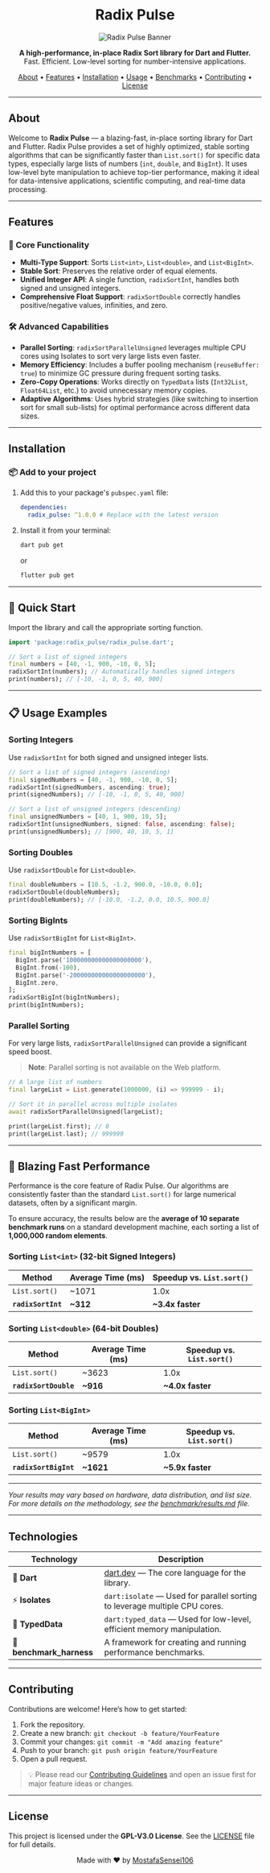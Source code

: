 <h1 align="center">Radix Pulse</h1>
<p align="center">
  <img src="https://socialify.git.ci/MostafaSensei106/Radix_Pulse/image?custom_language=Dart&font=KoHo&language=1&logo=https%3A%2F%2Favatars.githubusercontent.com%2Fu%2F138288138%3Fv%3D4&name=1&owner=1&pattern=Floating+Cogs&theme=Light" alt="Radix Pulse Banner">
</p>

<p align="center">
  <strong>A high-performance, in-place Radix Sort library for Dart and Flutter.</strong><br>
  Fast. Efficient. Low-level sorting for number-intensive applications.
</p>

<p align="center">
  <a href="#about">About</a> •
  <a href="#features">Features</a> •
  <a href="#installation">Installation</a> •
  <a href="#usage-examples">Usage</a> •
  <a href="#benchmarks">Benchmarks</a> •
  <a href="#contributing">Contributing</a> •
  <a href="#license">License</a>
</p>

---

## About

Welcome to **Radix Pulse** — a blazing-fast, in-place sorting library for Dart and Flutter.
Radix Pulse provides a set of highly optimized, stable sorting algorithms that can be significantly faster than `List.sort()` for specific data types, especially large lists of numbers (`int`, `double`, and `BigInt`). It uses low-level byte manipulation to achieve top-tier performance, making it ideal for data-intensive applications, scientific computing, and real-time data processing.

---

## Features

### 🌟 Core Functionality

- **Multi-Type Support**: Sorts `List<int>`, `List<double>`, and `List<BigInt>`.
- **Stable Sort**: Preserves the relative order of equal elements.
- **Unified Integer API**: A single function, `radixSortInt`, handles both signed and unsigned integers.
- **Comprehensive Float Support**: `radixSortDouble` correctly handles positive/negative values, infinities, and zero.

### 🛠️ Advanced Capabilities

- **Parallel Sorting**: `radixSortParallelUnsigned` leverages multiple CPU cores using Isolates to sort very large lists even faster.
- **Memory Efficiency**: Includes a buffer pooling mechanism (`reuseBuffer: true`) to minimize GC pressure during frequent sorting tasks.
- **Zero-Copy Operations**: Works directly on `TypedData` lists (`Int32List`, `Float64List`, etc.) to avoid unnecessary memory copies.
- **Adaptive Algorithms**: Uses hybrid strategies (like switching to insertion sort for small sub-lists) for optimal performance across different data sizes.

---

## Installation

### 📦 Add to your project

1.  Add this to your package's `pubspec.yaml` file:

    ```yaml
    dependencies:
      radix_pulse: ^1.0.0 # Replace with the latest version
    ```

2.  Install it from your terminal:

    ```bash
    dart pub get
    ```

    or

    ```bash
    flutter pub get
    ```

---

## 🚀 Quick Start

Import the library and call the appropriate sorting function.

```dart
import 'package:radix_pulse/radix_pulse.dart';

// Sort a list of signed integers
final numbers = [40, -1, 900, -10, 0, 5];
radixSortInt(numbers); // Automatically handles signed integers
print(numbers); // [-10, -1, 0, 5, 40, 900]
```

---

## 📋 Usage Examples

### Sorting Integers

Use `radixSortInt` for both signed and unsigned integer lists.

```dart
// Sort a list of signed integers (ascending)
final signedNumbers = [40, -1, 900, -10, 0, 5];
radixSortInt(signedNumbers, ascending: true);
print(signedNumbers); // [-10, -1, 0, 5, 40, 900]

// Sort a list of unsigned integers (descending)
final unsignedNumbers = [40, 1, 900, 10, 5];
radixSortInt(unsignedNumbers, signed: false, ascending: false);
print(unsignedNumbers); // [900, 40, 10, 5, 1]
```

### Sorting Doubles

Use `radixSortDouble` for `List<double>`.

```dart
final doubleNumbers = [10.5, -1.2, 900.0, -10.0, 0.0];
radixSortDouble(doubleNumbers);
print(doubleNumbers); // [-10.0, -1.2, 0.0, 10.5, 900.0]
```

### Sorting BigInts

Use `radixSortBigInt` for `List<BigInt>`.

```dart
final bigIntNumbers = [
  BigInt.parse('100000000000000000000'),
  BigInt.from(-100),
  BigInt.parse('-200000000000000000000'),
  BigInt.zero,
];
radixSortBigInt(bigIntNumbers);
print(bigIntNumbers);
```

### Parallel Sorting

For very large lists, `radixSortParallelUnsigned` can provide a significant speed boost.

> **Note**: Parallel sorting is not available on the Web platform.

```dart
// A large list of numbers
final largeList = List.generate(1000000, (i) => 999999 - i);

// Sort it in parallel across multiple isolates
await radixSortParallelUnsigned(largeList);

print(largeList.first); // 0
print(largeList.last); // 999999
```

---

## 🚀 Blazing Fast Performance

Performance is the core feature of Radix Pulse. Our algorithms are consistently faster than the standard `List.sort()` for large numerical datasets, often by a significant margin.

To ensure accuracy, the results below are the **average of 10 separate benchmark runs** on a standard development machine, each sorting a list of **1,000,000 random elements**.

### Sorting `List<int>` (32-bit Signed Integers)

| Method             | Average Time (ms) | Speedup vs. `List.sort()` |
| ------------------ | ----------------- | ------------------------- |
| `List.sort()`      | ~1071             | 1.0x                      |
| **`radixSortInt`** | **~312**          | **~3.4x faster**          |

### Sorting `List<double>` (64-bit Doubles)

| Method                | Average Time (ms) | Speedup vs. `List.sort()` |
| --------------------- | ----------------- | ------------------------- |
| `List.sort()`         | ~3623             | 1.0x                      |
| **`radixSortDouble`** | **~916**          | **~4.0x faster**          |

### Sorting `List<BigInt>`

| Method                | Average Time (ms) | Speedup vs. `List.sort()` |
| --------------------- | ----------------- | ------------------------- |
| `List.sort()`         | ~9579             | 1.0x                      |
| **`radixSortBigInt`** | **~1621**         | **~5.9x faster**          |

---

_Your results may vary based on hardware, data distribution, and list size. For more details on the methodology, see the [benchmark/results.md](./benchmark/results.md) file._

---

## Technologies

| Technology               | Description                                                                |
| ------------------------ | -------------------------------------------------------------------------- |
| 🧠 **Dart**              | [dart.dev](https://dart.dev) — The core language for the library.          |
| ⚡ **Isolates**          | `dart:isolate` — Used for parallel sorting to leverage multiple CPU cores. |
| 💾 **TypedData**         | `dart:typed_data` — Used for low-level, efficient memory manipulation.     |
| 🧪 **benchmark_harness** | A framework for creating and running performance benchmarks.               |

---

## Contributing

Contributions are welcome! Here’s how to get started:

1.  Fork the repository.
2.  Create a new branch:
    `git checkout -b feature/YourFeature`
3.  Commit your changes:
    `git commit -m "Add amazing feature"`
4.  Push to your branch:
    `git push origin feature/YourFeature`
5.  Open a pull request.

> 💡 Please read our [Contributing Guidelines](./CONTRIBUTING.md) and open an issue first for major feature ideas or changes.

---

## License

This project is licensed under the **GPL-V3.0 License**.
See the [LICENSE](LICENSE) file for full details.

<p align="center">
  Made with ❤️ by <a href="https://github.com/MostafaSensei106">MostafaSensei106</a>
</p>
